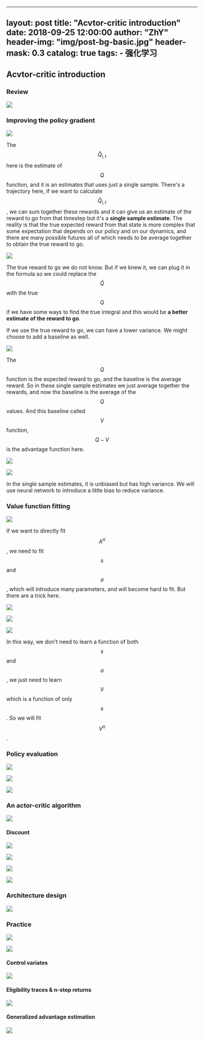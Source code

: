 
---
layout:     post
title:      "Acvtor-critic introduction"
date:       2018-09-25 12:00:00
author:     "ZhY"
header-img: "img/post-bg-basic.jpg"
header-mask: 0.3
catalog:    true
tags:
    - 强化学习
---

## Acvtor-critic introduction

### Review

![](/img/in-post/cs294_05/001.png)

### Improving the policy gradient

![](/img/in-post/cs294_05/002.png)

The $$\hat{Q}_{i,t}$$ here is the estimate of $$Q$$ function, and it is an estimates that uses just a single sample. There's a trajectory here, if we want to calculate $$\hat{Q}_{i,t}$$, we can sum together these rewards and it can give us an estimate of the reward to go from that timestep but it's a **single sample estimate**. The reality is that the true expected reward from that state is more complex that some expectation that depends on our policy and on our dynamics, and there are many possible futures all of which needs to be average together to obtain the true reward to go.

![](/img/in-post/cs294_05/003.png)

The true reward to go we do not know. But if we knew it, we can plug it in the formula so we could replace the $$\hat{Q}$$ with the true $$Q$$ if we have some ways to find the true integral and this would be **a better estimate of the reward to go**.

If we use the true reward to go, we can have a lower variance. We might choose to add a baseline as well. 

![](/img/in-post/cs294_05/004.png)

The $$Q$$ function is the expected reward to go, and the baseline is the average reward. So in these single sample estimates we just average together the rewards, and now the baseline is the average of the $$Q$$ values. And this baseline called $$V$$ function, $$Q-V$$ is the advantage function here.

![](/img/in-post/cs294_05/005.png)

![](/img/in-post/cs294_05/006.png)

In the single sample estimates, it is unbiased but has high variance. We will use neural network to introduce a little bias to reduce variance.

### Value function fitting

![](/img/in-post/cs294_05/007.png)

If we want to directly fit $$A^\pi$$, we need to fit $$s$$ and $$a$$, which will introduce many parameters, and will become hard to fit. But there are a trick here.

![](/img/in-post/cs294_05/008.png)

![](/img/in-post/cs294_05/009.png)

![](/img/in-post/cs294_05/010.png)

In this way, we don't need to learn a function of both $$s$$ and $$a$$, we just need to learn $$V$$ which is a function of only $$s$$. So we will fit $$V^\pi$$.

### Policy evaluation

![](/img/in-post/cs294_05/011.png)

![](/img/in-post/cs294_05/012.png)

![](/img/in-post/cs294_05/013.png)

### An actor-critic algorithm

![](/img/in-post/cs294_05/014.png)


#### Discount

![](/img/in-post/cs294_05/015.png)

![](/img/in-post/cs294_05/016.png)

![](/img/in-post/cs294_05/017.png)

![](/img/in-post/cs294_05/018.png)


### Architecture design

![](/img/in-post/cs294_05/019.png)


### Practice

![](/img/in-post/cs294_05/020.png)

![](/img/in-post/cs294_05/021.png)

#### Control variates

![](/img/in-post/cs294_05/022.png)

#### Eligibility traces & n-step returns

![](/img/in-post/cs294_05/023.png)

#### Generalized advantage estimation

![](/img/in-post/cs294_05/024.png)

